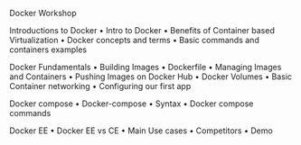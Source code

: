 Docker Workshop

Introductions to Docker
•	Intro to Docker
•	Benefits of Container based Virtualization 
•	Docker concepts and terms
•	Basic commands and containers examples

Docker Fundamentals 
•	Building Images
•	Dockerfile
•	Managing Images and Containers
•	Pushing Images on Docker Hub
•	Docker Volumes
•	Basic Container networking
•	Configuring our first app

Docker compose
•	Docker-compose
•	Syntax
•	Docker compose commands

Docker EE
•	Docker EE vs CE
•	Main Use cases 
•	Competitors
•	Demo

